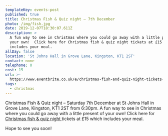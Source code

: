 ```yaml
---
templateKey: events-post
published: true
title: Christmas Fish & Quiz night – 7th December
photo: /img/fish.jpg
date: 2019-12-07T18:30:07.611Z
description: >
  A fun way to see in Christmas where you could go away with a little present of
  your own!  Click here for Christmas fish & quiz night tickets at £15 which
  includes your meal.
allDay: false
location: 'St Johns Hall in Grove Lane, Kingston, KT1 2ST'
contact: none
telephone: 0
cost: 15
url: >-
  https://www.eventbrite.co.uk/e/christmas-fish-and-quiz-night-tickets-66466975513
tags:
  - christmas
---
```

Christmas Fish & Quiz night – Saturday 7th December at St Johns Hall in Grove Lane, Kingston, KT1 2ST from 6:30pm.  A fun way to see in Christmas where you could go away with a little present of your own!  Click here for [Christmas fish & quiz night ](https://www.eventbrite.co.uk/e/christmas-fish-and-quiz-night-tickets-66466975513)tickets at £15 which includes your meal.

Hope to see you soon!
